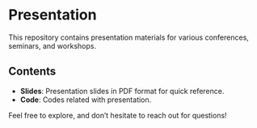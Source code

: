 # Presentation
This repository contains presentation materials for various conferences, seminars, and workshops.

## Contents
- **Slides**: Presentation slides in PDF format for quick reference.
- **Code**: Codes related with presentation.


Feel free to explore, and don’t hesitate to reach out for questions!
